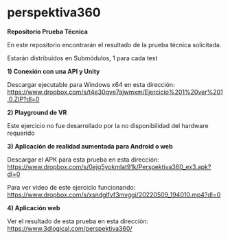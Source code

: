 # perspektiva360
<b>Repositorio Prueba Técnica</b>

En este repositorio encontrarán el resultado de la prueba técnica solicitada.

Estarán distribuidos en Submódulos, 1 para cada test

<b>1) Conexión con una API y Unity</b>

Descargar ejecutable para Windows x64 en esta dirección:<br>
https://www.dropbox.com/s/t4e30qve7ajwmxm/Ejercicio%201%20ver%201.0.ZIP?dl=0

<b>2) Playground de VR</b>

Este ejercicio no fue desarrollado por la no disponibilidad del hardware requerido

<b>3) Aplicación de realidad aumentada para Android o web</b>

Descargar el APK para esta prueba en esta dirección:<br>
https://www.dropbox.com/s/0ejg5yokmlat91k/Perspektiva360_ex3.apk?dl=0

Para ver video de este ejercicio funcionando:<br>
https://www.dropbox.com/s/xsndglfvf3mvggi/20220509_194010.mp4?dl=0

<b>4) Aplicación web</b>

Ver el resultado de esta prueba en esta dirección:<br>
https://www.3dlogical.com/perspektiva360/
